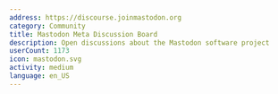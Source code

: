 ```yaml
---
address: https://discourse.joinmastodon.org
category: Community
title: Mastodon Meta Discussion Board
description: Open discussions about the Mastodon software project
userCount: 1173
icon: mastodon.svg
activity: medium
language: en_US
---
```

